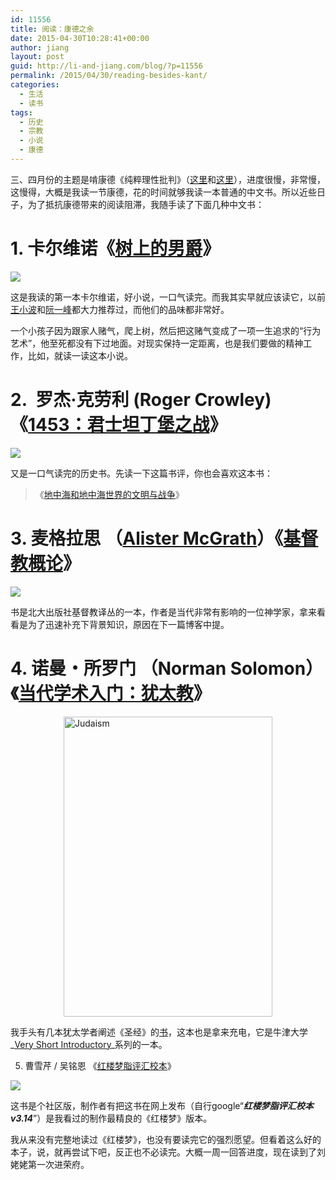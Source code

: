 ```yaml
---
id: 11556
title: 阅读：康德之余
date: 2015-04-30T10:28:41+00:00
author: jiang
layout: post
guid: http://li-and-jiang.com/blog/?p=11556
permalink: /2015/04/30/reading-besides-kant/
categories:
  - 生活
  - 读书
tags:
  - 历史
  - 宗教
  - 小说
  - 康德
---
```

三、四月份的主题是啃康德《纯粹理性批判》（[这里](http://li-and-jiang.com/blog/2015/04/11/kant/)和[这里](http://li-and-jiang.com/blog/2015/04/19/kant-apriori/)），进度很慢，非常慢，这慢得，大概是我读一节康德，花的时间就够我读一本普通的中文书。所以近些日子，为了抵抗康德带来的阅读阻滞，我随手读了下面几种中文书：

# 1. 卡尔维诺《[树上的男爵](http://book.douban.com/subject/6789605/)》 

<img style="border-top: 0px; border-right: 0px; background-image: none; border-bottom: 0px; float: none; padding-top: 0px; padding-left: 0px; margin-left: auto; border-left: 0px; display: block; padding-right: 0px; margin-right: auto" border="0" src="http://img5.douban.com/lpic/s8972078.jpg" />

这是我读的第一本卡尔维诺，好小说，一口气读完。而我其实早就应该读它，以前[王小波](http://www.ruanyifeng.com/calvino/2007/10/calvino_and_the_next_millenium.html)和[阮一峰](http://www.ruanyifeng.com/blog/2006/05/post_229.html)都大力推荐过，而他们的品味都非常好。

一个小孩子因为跟家人赌气，爬上树，然后把这赌气变成了一项一生追求的“行为艺术”，他至死都没有下过地面。对现实保持一定距离，也是我们要做的精神工作，比如，就读一读这本小说。

# 2.&nbsp; 罗杰·克劳利 (Roger Crowley) 《[1453：君士坦丁堡之战](http://book.douban.com/subject/25891318/)》

<img style="border-top: 0px; border-right: 0px; background-image: none; border-bottom: 0px; float: none; padding-top: 0px; padding-left: 0px; margin-left: auto; border-left: 0px; display: block; padding-right: 0px; margin-right: auto" border="0" src="http://img3.douban.com/lpic/s27288005.jpg" />

又是一口气读完的历史书。先读一下这篇书评，你也会喜欢这本书：

> 《[地中海和地中海世界的文明与战争](http://mp.weixin.qq.com/s?__biz=MzA4MjUzNDg3MA==&mid=229070167&idx=1&sn=075bc4500b05594d29b77c012d9ed544&scene=2&from=timeline&isappinstalled=0#rd)》

# 3. 麦格拉思 （[Alister McGrath](http://en.wikipedia.org/wiki/Alister_McGrath)）《[基督教概论](http://book.douban.com/subject/1155817/)》

<img style="border-top: 0px; border-right: 0px; background-image: none; border-bottom: 0px; float: none; padding-top: 0px; padding-left: 0px; margin-left: auto; border-left: 0px; display: block; padding-right: 0px; margin-right: auto" border="0" src="http://img3.douban.com/lpic/s10431795.jpg" />

书是北大出版社基督教译丛的一本，作者是当代非常有影响的一位神学家，拿来看看是为了迅速补充下背景知识，原因在下一篇博客中提。

# 4. 诺曼・所罗门 （Norman Solomon）《[当代学术入门：犹太教](http://book.douban.com/subject/1025067/)》

[<img title="Judaism" style="border-top: 0px; border-right: 0px; background-image: none; border-bottom: 0px; float: none; padding-top: 0px; padding-left: 0px; margin-left: auto; border-left: 0px; display: block; padding-right: 0px; margin-right: auto" border="0" alt="Judaism" src="http://jiangtanghu.com/cn/wp-content/uploads/2015/04/Judaism_thumb.png" width="334" height="480" />](http://jiangtanghu.com/cn/wp-content/uploads/2015/04/Judaism.png)

我手头有几本犹太学者阐述《圣经》的[书](http://li-and-jiang.com/blog/2012/07/08/life-reading/)，这本也是拿来充电，它是牛津大学_[Very Short Introductory](http://en.wikipedia.org/wiki/Very_Short_Introductions)_系列的一本。

5. 曹雪芹 / 吴铭恩 《[红楼梦脂评汇校本](http://book.douban.com/subject/25757313/)》

<img style="border-top: 0px; border-right: 0px; background-image: none; border-bottom: 0px; float: none; padding-top: 0px; padding-left: 0px; margin-left: auto; border-left: 0px; display: block; padding-right: 0px; margin-right: auto" border="0" src="http://img3.douban.com/lpic/s27172450.jpg" />

这书是个社区版，制作者有把这书在网上发布（自行google“_**红楼梦脂评汇校本v3.14**_”）是我看过的制作最精良的《红楼梦》版本。

我从来没有完整地读过《红楼梦》，也没有要读完它的强烈愿望。但看着这么好的本子，说，就再尝试下吧，反正也不必读完。大概一周一回答进度，现在读到了刘姥姥第一次进荣府。